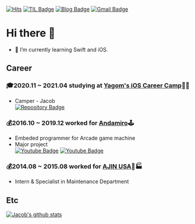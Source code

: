 [![Hits](https://hits.seeyoufarm.com/api/count/incr/badge.svg?url=https%3A%2F%2Fgithub.com%2FKyungminLeeDev)](https://hits.seeyoufarm.com)
[![TIL Badge](http://img.shields.io/badge/-Today%20I%20Learned-181717?style=flat-square&logo=github&link=https://kyungminleedev.github.io/categories/TIL/)](https://kyungminleedev.github.io/categories/TIL/)
[![Blog Badge](http://img.shields.io/badge/-Blog-181717?style=flat-square&logo=github&link=https://kyungminleedev.github.io/)](https://kyungminleedev.github.io/)
[![Gmail Badge](https://img.shields.io/badge/Gmail-d14836?style=flat-square&logo=Gmail&logoColor=white&link=mailto:snugyun01@gmail.com)](mailto:kyungmin.lee.dev@gmail.com)

# Hi there 👋

- 🌱 I’m currently learning Swift and iOS.

## Career

### 🎓2020.11 ~ 2021.04 studying at [Yagom's iOS Career Camp](https://yagom.net)🐻📱
- Camper - Jacob  
[![Repository Badge](http://img.shields.io/badge/-Repository-181717?style=flat-square&logo=github&link=https://github.com/KyungminLeeDev/iOS_Career_Starter_Camp)](https://github.com/KyungminLeeDev/iOS_Career_Starter_Camp)

### 💰2016.10 ~ 2019.12 worked for [Andamiro](http://www.andamiro.com/en/)🕹
- Embeded programmer for Arcade game machine
- Major project  
[![Youtube Badge](http://img.shields.io/badge/-Jurassic_World_Fallen_Kingdom-FF0000?style=flat-square&logo=youtube&link=https://youtu.be/A_c_KgcVX8o)](https://youtu.be/A_c_KgcVX8o)
[![Youtube Badge](http://img.shields.io/badge/-Eiffel_Tower_2-FF0000?style=flat-square&logo=youtube&link=https://youtu.be/h6DJBfBWSpI)](https://youtu.be/h6DJBfBWSpI)

### 💰2014.08 ~ 2015.08 worked for [AJIN USA](http://wooshinusa.com/ajinusa)🚙🏭
- Intern & Specialist in Maintenance Department

## Etc

[![Jacob's github stats](https://github-readme-stats.vercel.app/api?username=KyungminLeeDev)](https://github.com/KyungminLeeDev/)

<!--
**KyungminLeeDev/KyungminLeeDev** is a ✨ _special_ ✨ repository because its `README.md` (this file) appears on your GitHub profile.

Here are some ideas to get you started:

- 🔭 I’m currently working on ...
- 🌱 I’m currently learning ...
- 👯 I’m looking to collaborate on ...
- 🤔 I’m looking for help with ...
- 💬 Ask me about ...
- 📫 How to reach me: ...
- 😄 Pronouns: ...
- ⚡ Fun fact: ...
-->
